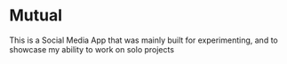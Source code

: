 # Mutual
This is a Social Media App that was mainly built for experimenting, and to showcase my ability to work on solo projects
